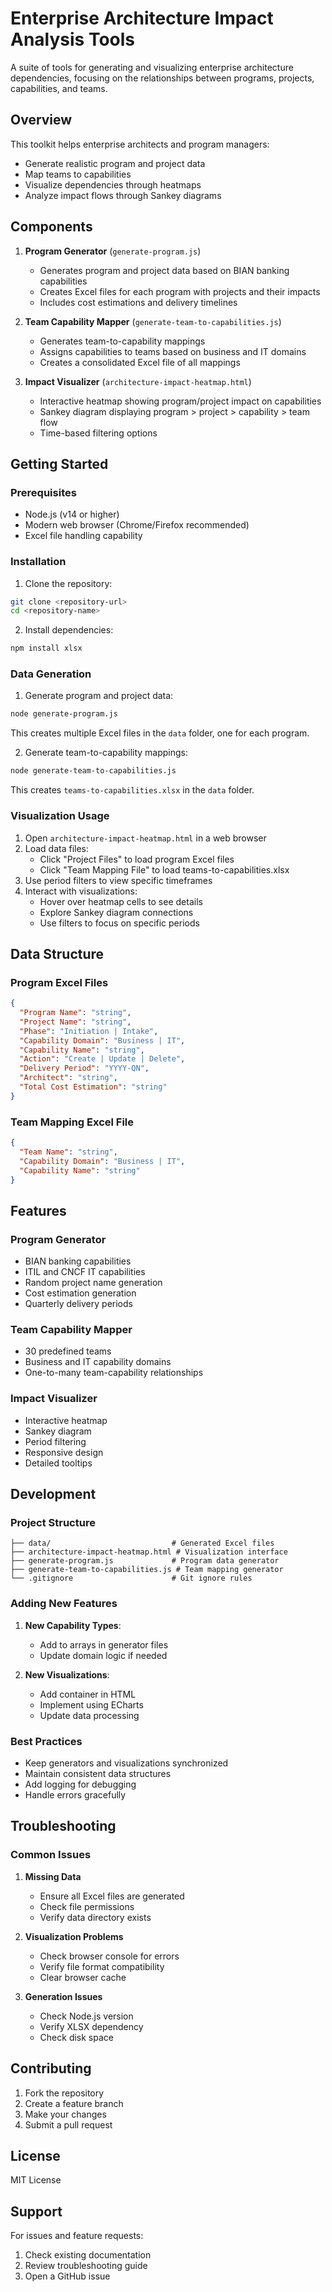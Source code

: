 # Enterprise Architecture Impact Analysis Tools

A suite of tools for generating and visualizing enterprise architecture dependencies, focusing on the relationships between programs, projects, capabilities, and teams.

## Overview

This toolkit helps enterprise architects and program managers:
- Generate realistic program and project data
- Map teams to capabilities
- Visualize dependencies through heatmaps
- Analyze impact flows through Sankey diagrams

## Components

1. **Program Generator** (`generate-program.js`)
   - Generates program and project data based on BIAN banking capabilities
   - Creates Excel files for each program with projects and their impacts
   - Includes cost estimations and delivery timelines

2. **Team Capability Mapper** (`generate-team-to-capabilities.js`)
   - Generates team-to-capability mappings
   - Assigns capabilities to teams based on business and IT domains
   - Creates a consolidated Excel file of all mappings

3. **Impact Visualizer** (`architecture-impact-heatmap.html`)
   - Interactive heatmap showing program/project impact on capabilities
   - Sankey diagram displaying program > project > capability > team flow
   - Time-based filtering options

## Getting Started

### Prerequisites
- Node.js (v14 or higher)
- Modern web browser (Chrome/Firefox recommended)
- Excel file handling capability

### Installation

1. Clone the repository:
```bash
git clone <repository-url>
cd <repository-name>
```

2. Install dependencies:
```bash
npm install xlsx
```

### Data Generation

1. Generate program and project data:
```bash
node generate-program.js
```
This creates multiple Excel files in the `data` folder, one for each program.

2. Generate team-to-capability mappings:
```bash
node generate-team-to-capabilities.js
```
This creates `teams-to-capabilities.xlsx` in the `data` folder.

### Visualization Usage

1. Open `architecture-impact-heatmap.html` in a web browser
2. Load data files:
   - Click "Project Files" to load program Excel files
   - Click "Team Mapping File" to load teams-to-capabilities.xlsx
3. Use period filters to view specific timeframes
4. Interact with visualizations:
   - Hover over heatmap cells to see details
   - Explore Sankey diagram connections
   - Use filters to focus on specific periods

## Data Structure

### Program Excel Files
```json
{
  "Program Name": "string",
  "Project Name": "string",
  "Phase": "Initiation | Intake",
  "Capability Domain": "Business | IT",
  "Capability Name": "string",
  "Action": "Create | Update | Delete",
  "Delivery Period": "YYYY-QN",
  "Architect": "string",
  "Total Cost Estimation": "string"
}
```

### Team Mapping Excel File
```json
{
  "Team Name": "string",
  "Capability Domain": "Business | IT",
  "Capability Name": "string"
}
```

## Features

### Program Generator
- BIAN banking capabilities
- ITIL and CNCF IT capabilities
- Random project name generation
- Cost estimation generation
- Quarterly delivery periods

### Team Capability Mapper
- 30 predefined teams
- Business and IT capability domains
- One-to-many team-capability relationships

### Impact Visualizer
- Interactive heatmap
- Sankey diagram
- Period filtering
- Responsive design
- Detailed tooltips

## Development

### Project Structure
```
├── data/                           # Generated Excel files
├── architecture-impact-heatmap.html # Visualization interface
├── generate-program.js             # Program data generator
├── generate-team-to-capabilities.js # Team mapping generator
└── .gitignore                      # Git ignore rules
```

### Adding New Features

1. **New Capability Types**:
   - Add to arrays in generator files
   - Update domain logic if needed

2. **New Visualizations**:
   - Add container in HTML
   - Implement using ECharts
   - Update data processing

### Best Practices
- Keep generators and visualizations synchronized
- Maintain consistent data structures
- Add logging for debugging
- Handle errors gracefully

## Troubleshooting

### Common Issues

1. **Missing Data**
   - Ensure all Excel files are generated
   - Check file permissions
   - Verify data directory exists

2. **Visualization Problems**
   - Check browser console for errors
   - Verify file format compatibility
   - Clear browser cache

3. **Generation Issues**
   - Check Node.js version
   - Verify XLSX dependency
   - Check disk space

## Contributing

1. Fork the repository
2. Create a feature branch
3. Make your changes
4. Submit a pull request

## License

MIT License

## Support

For issues and feature requests:
1. Check existing documentation
2. Review troubleshooting guide
3. Open a GitHub issue

